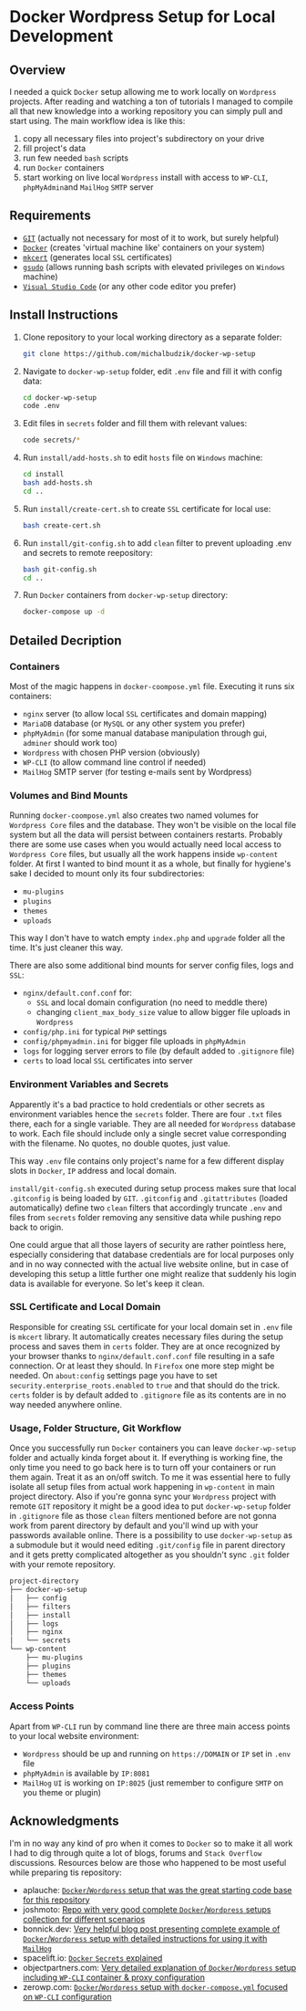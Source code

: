 # Docker Wordpress Setup for Local Development

## Overview

I needed a quick `Docker` setup allowing me to work locally on `Wordpress` projects. After reading and watching a ton of tutorials I managed to compile all that new knowledge into a working repository you can simply pull and start using. The main workflow idea is like this:

1. copy all necessary files into project's subdirectory on your drive
2. fill project's data
3. run few needed `bash` scripts
4. run `Docker` containers
5. start working on live local `Wordpress` install with access to `WP-CLI`, `phpMyAdmin`and `MailHog` `SMTP` server  

## Requirements

- [`GIT`](https://git-scm.com/downloads) (actually not necessary for most of it to work, but surely helpful)
- [`Docker`](https://www.docker.com/products/docker-desktop/) (creates 'virtual machine like' containers on your system)
- [`mkcert`](https://mkcert.dev) (generates local `SSL` certificates)
- [`gsudo`](https://gerardog.github.io/gsudo) (allows running bash scripts with elevated privileges on `Windows` machine)
- [`Visual Studio Code`](https://code.visualstudio.com/) (or any other code editor you prefer)

## Install Instructions

1. Clone repository to your local working directory as a separate folder:

   ```bash
   git clone https://github.com/michalbudzik/docker-wp-setup
   ```

2. Navigate to `docker-wp-setup` folder, edit `.env` file and fill it with config data:

   ```bash
   cd docker-wp-setup
   code .env
   ```

3. Edit files in `secrets` folder and fill them with relevant values:

   ```bash
   code secrets/*
   ```

4. Run `install/add-hosts.sh` to edit `hosts` file on `Windows` machine:

   ```bash
   cd install
   bash add-hosts.sh
   cd ..
   ```

5. Run `install/create-cert.sh` to create `SSL` certificate for local use:

   ```bash
   bash create-cert.sh
   ```

6. Run `install/git-config.sh` to add `clean` filter to prevent uploading .env and secrets to remote reepository: 

   ```bash
   bash git-config.sh
   cd ..
   ```

7. Run `Docker` containers from `docker-wp-setup` directory:

   ```bash
   docker-compose up -d
   ```

## Detailed Decription

### Containers

Most of the magic happens in `docker-coompose.yml` file. Executing it runs six containers:

- `nginx` server (to allow local `SSL` certificates and domain mapping)
- `MariaDB` database (or `MySQL` or any other system you prefer) 
- `phpMyAdmin` (for some manual database manipulation through gui, `adminer` should work too)
- `Wordpress` with chosen PHP version (obviously)
- `WP-CLI` (to allow command line control if needed)
- `MailHog` SMTP server (for testing e-mails sent by Wordpress)

### Volumes and Bind Mounts

Running `docker-coompose.yml` also creates two named volumes for `Wordpress Core` files and the database. They won't be visible on the local file system but all the data will persist between containers restarts. Probably there are some use cases when you would actually need local access to `Wordpress Core` files, but usually all the work happens inside `wp-content` folder. At first I wanted to bind mount it as a whole, but finally for hygiene's sake I decided to mount only its four subdirectories:

- `mu-plugins`
- `plugins`
- `themes`
- `uploads`

This way I don't have to watch empty `index.php` and `upgrade` folder all the time. It's just cleaner this way.

There are also some additional bind mounts for server config files, logs and `SSL`:

- `nginx/default.conf.conf` for: 
   - `SSL` and local domain configuration (no need to meddle there)
   - changing `client_max_body_size` value to allow bigger file uploads in `Wordpress`
- `config/php.ini` for typical `PHP` settings
- `config/phpmyadmin.ini` for bigger file uploads in `phpMyAdmin`
- `logs` for logging server errors to file (by default added to `.gitignore` file)
- `certs` to load local `SSL` certificates into server 

### Environment Variables and Secrets

Apparently it's a bad practice to hold credentials or other secrets as environment variables hence the `secrets` folder. There are four `.txt` files there, each for a single variable. They are all needed for `Wordpress` database to work. Each file should include only a single secret value corresponding with the filename. No quotes, no double quotes, just value. 

This way `.env` file contains only project's name for a few different display slots in `Docker`, `IP` address and local domain.

`install/git-config.sh` executed during setup process makes sure that local `.gitconfig` is being loaded by `GIT`. `.gitconfig` and `.gitattributes` (loaded automatically) define two `clean` filters that accordingly truncate `.env` and files from `secrets` folder removing any sensitive data while pushing repo back to origin.

One could argue that all those layers of security are rather pointless here, especially considering that database credentials are for local purposes only and in no way connected with the actual live website online, but in case of developing this setup a little further one might realize that suddenly his login data is available for everyone. So let's keep it clean.  

### SSL Certificate and Local Domain 

Responsible for creating `SSL` certificate for your local domain set in `.env` file is `mkcert` library. It automatically creates necessary files during the setup process and saves them in `certs` folder. They are at once recognized by your browser thanks to `nginx/default.conf.conf` file resulting in a safe connection. Or at least they should. In `Firefox` one more step might be needed. On `about:config` settings page you have to set `security.enterprise_roots.enabled` to `true` and that should do the trick. `certs` folder is by default added to `.gitignore` file as its contents are in no way needed anywhere online.  

### Usage, Folder Structure, Git Workflow

Once you successfully run `Docker` containers you can leave `docker-wp-setup` folder and actually kinda forget about it. If everything is working fine, the only time you need to go back here is to turn off your containers or run them again. Treat it as an on/off switch. To me it was essential here to fully isolate all setup files from actual work happening in `wp-content` in main project directory. Also if you're gonna sync your `Wordpress` project with remote `GIT` repository it might be a good idea to put `docker-wp-setup` folder in `.gitignore` file as those `clean` filters mentioned before are not gonna work from parent directory by default and you'll wind up with your passwords available online. There is a possibility to use `docker-wp-setup` as a submodule but it would need editing `.git/config` file in parent directory and it gets pretty complicated altogether as you shouldn't sync `.git` folder with your remote repository.  

```bash
project-directory
├── docker-wp-setup
│   ├── config
│   ├── filters
│   ├── install
│   ├── logs
│   ├── nginx
│   └── secrets
└── wp-content
    ├── mu-plugins
    ├── plugins
    ├── themes
    └── uploads
```

### Access Points

Apart from `WP-CLI` run by command line there are three main access points to your local website environment:
- `Wordpress` should be up and running on `https://DOMAIN` or `IP` set in `.env` file
- `phpMyAdmin` is available by `IP:8081`
- `MailHog` `UI` is working on `IP:8025` (just remember to configure `SMTP` on you theme or plugin)

## Acknowledgments

I'm in no way any kind of pro when it comes to `Docker` so to make it all work I had to dig through quite a lot of blogs, forums and `Stack Overflow` discussions. Resources below are those who happened to be most useful while preparing tis repository:

- aplauche: [`Docker`/`Wordpress` setup that was the great starting code base for this repository](https://github.com/aplauche/docker-wordpress-local)
- joshmoto: [Repo with very good complete `Docker`/`Wordpress` setups collection for different scenarios](https://github.com/joshmoto/docker-wordpress-meetup-demo)
- bonnick.dev: [Very helpful blog post presenting complete example of `Docker`/`Wordpress` setup with detailed instructions for using it with `MailHog`](https://bonnick.dev/posts/developing-wordpress-with-docker)
- spacelift.io: [`Docker` `Secrets` explained](https://spacelift.io/blog/docker-secrets)
- objectpartners.com: [Very detailed explanation of `Docker`/`Wordpress` setup including `WP-CLI` container & proxy configuration](https://objectpartners.com/2020/09/01/local-wordpress-development-with-docker/)
- zerowp.com: [`Docker`/`Wordpress` setup with `docker-compose.yml` focused on `WP-CLI` configuration](https://zerowp.com/wordpress-and-docker/)




